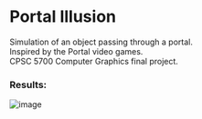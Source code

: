 # Portal Illusion

Simulation of an object passing through a portal.\
Inspired by the Portal video games.\
CPSC 5700 Computer Graphics final project.

### Results:

![image](https://user-images.githubusercontent.com/77815463/150692254-556b770e-a716-4235-95c4-a87b581f6e0c.png)
